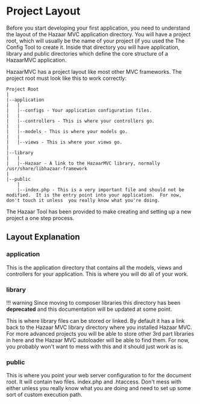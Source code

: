 # Project Layout

Before you start developing your first application, you need to understand the layout of the Hazaar MVC application directory. You will have a project root, which will usually be the name of your project (if you used the The Config Tool to create it. Inside that directory you will have application, library and public directories which define the core structure of a HazaarMVC application.

HazaarMVC has a project layout like most other MVC frameworks. The project root must look like this to work correctly:

```
Project Root
|
|--application
|   |
|   |--configs - Your application configuration files.
|   |
|   |--controllers - This is where your controllers go.
|   |
|   |--models - This is where your models go.
|   |
|   |--views - This is where your views go.
|
|--library
|   |
|   |--Hazaar - A link to the HazaarMVC library, normally /usr/share/libhazaar-framework
|
|--public
    |
    |--index.php - This is a very important file and should not be modified.  It is the entry point into your application.  For now, don't touch it unless  you really know what you're doing.
```

The Hazaar Tool has been provided to make creating and setting up a new project a one step process.

## Layout Explanation

### application

This is the application directory that contains all the models, views and controllers for your application. This is where you will do all of your work. 

### library 

!!! warning
Since moving to composer libraries this directory has been **deprecated** and this documentation will be updated at some point.

This is where library files can be stored or linked. By default it has a link back to the Hazaar MVC library directory where you installed Hazaar MVC. For more advanced projects you will be able to store other 3rd part libraries in here and the Hazaar MVC autoloader will be able to find them. For now, you probably won't want to mess with this and it should just work as is. 

### public 

This is where you point your web server configuration to for the document root. It will contain two files. index.php and .htaccess. Don't mess with either unless you really know what you are doing and need to set up some sort of custom execution path.